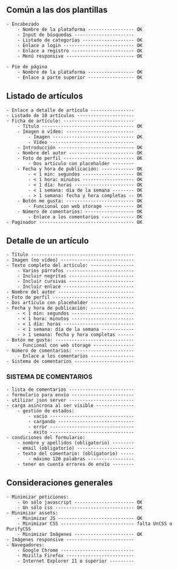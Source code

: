 ## Común a las dos plantillas

    - Encabezado
        - Nombre de la plataforma ----------------- OK
        - Input de búsquedas ----------------------
        - Listado de categorías ------------------- OK
        - Enlace a login -------------------------- OK
        - Enlace a registro ----------------------- OK
        - Menú responsive ------------------------- OK

    - Pie de página
        - Nombre de la plataforma ----------------- OK
        - Enlace a parte superior ----------------- OK

## Listado de artículos

    - Enlace a detalle de artículo ----------------
    - Listado de 10 artículos ---------------------
    - Ficha de artículo: --------------------------
        - Título ---------------------------------- OK
        - Imagen o vídeo: -------------------------
            - Imagen ------------------------------ OK
            - Vídeo -------------------------------
        - Introducción ---------------------------- OK
        - Nombre del autor ------------------------ OK
        - Foto de perfil -------------------------- OK
            - Dos artículo con placeholder --------
        - Fecha y hora de publicación: ------------ OK
            - < 1 min: segundos ------------------- OK
            - < 1 hora: minutos ------------------- OK
            - < 1 día: horas ---------------------- OK
            - < 1 semana: día de la semana -------- OK
            - > 1 semana: fecha y hora completas -- OK
        - Botón me gusta: ------------------------- OK
            - Funcional con web storage ----------- OK
        - Número de comentarios: ------------------ OK
            - Enlace a los comentarios ------------ OK
    - Paginador ----------------------------------- OK

## Detalle de un artículo

    - Título --------------------------------------
    - Imagen (no vídeo) ---------------------------
    - Texto completo del artículo: ----------------
        - Varios párrafos -------------------------
        - Incluir negritas ------------------------
        - Incluir cursivas ------------------------
        - Incluir enlace --------------------------
    - Nombre del autor ----------------------------
    - Foto de perfil ------------------------------
    - Dos artículo con placeholder ----------------
    - Fecha y hora de publicación: ----------------
        - < 1 min: segundos -----------------------
        - < 1 hora: minutos -----------------------
        - < 1 día: horas --------------------------
        - < 1 semana: día de la semana ------------
        - > 1 semana: fecha y hora completas ------
    - Botón me gusta: -----------------------------
        - Funcional con web storage ---------------
    - Número de comentarios: ----------------------
        - Enlace a los comentarios ----------------
    - Sistema de comentarios ----------------------

### SISTEMA DE COMENTARIOS

    - lista de comentarios ------------------------
    - formulario para envío -----------------------
    - utilizar json server ------------------------
    - carga asíncrona al ser visible --------------
        - gestión de estados:
            - vacío -------------------------------
            - cargando ----------------------------
            - error -------------------------------
            - éxito -------------------------------
    - condiciones del formulario:
        - nombre y apellidos (obligatorio) --------
        - email (obligatorio) ---------------------
        - texto del comentario: (obligatorio) -----
            - máximo 120 palabras -----------------
        - tener en cuenta errores de envío --------

## Consideraciones generales

    - Minimizar peticiones:
        - Un sólo javascript ---------------------- OK
        - Un sólo css ----------------------------- OK
    - Minimizar assets:
        - Minimizar JS ---------------------------- OK
        - Minimizar CSS --------------------------- falta UnCSS o PurifyCSS
        - Minimizar Imágenes ---------------------- OK
    - Imágenes responsive -------------------------
    - Navegadores:
        - Google Chrome ---------------------------
        - Mozilla Firefox -------------------------
        - Internet Explorer 11 o superior ---------